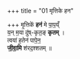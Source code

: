 +++
title = "01 मृत्तिके हन"

+++
मृ॒त्तिके॑ **हन॑** मे पा॒प॒य्ँ  
य॒न् म॒या दु॑ष्-कृत॒ङ् **कृतम्** ।  
त्वया॑ ह॒तेन॑ पापे॒न॒  
**जी॒वा॒मि**  श॑रद॒श्शतम् ॥